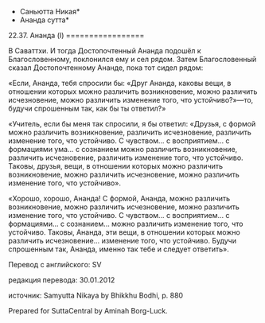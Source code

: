 * Саньютта Никая*
* Ананда сутта*

22\.37\. Ананда \(I\)
\=\=\=\=\=\=\=\=\=\=\=\=\=\=\=\=\=

В Саваттхи\. И тогда Достопочтенный Ананда подошёл к Благословенному, поклонился ему и сел рядом\. Затем Благословенный сказал Достопочтенному Ананде, пока тот сидел рядом:

«Если, Ананда, тебя спросили бы: «Друг Ананда, каковы вещи, в отношении которых можно различить возникновение, можно различить исчезновение, можно различить изменение того, что устойчиво?»—то, будучи спрошенным так, как бы ты ответил?»

«Учитель, если бы меня так спросили, я бы ответил: «Друзья, с формой можно различить возникновение, различить исчезновение, различить изменение того, что устойчиво\. С чувством… с восприятием… с формациями ума… с сознанием можно различить возникновение, различить исчезновение, различить изменение того, что устойчиво\. Таковы, друзья, вещи, в отношении которых можно различить возникновение, можно различить исчезновение, можно различить изменение того, что устойчиво»\.

«Хорошо, хорошо, Ананда\! С формой, Ананда, можно различить возникновение, можно различить исчезновение, можно различить изменение того, что устойчиво\. С чувством… с восприятием… с формациями… с сознанием… можно различить изменение того, что устойчиво\. Таковы, Ананда, эти вещи, в отношении которых можно различить исчезновение… изменение того, что устойчиво\. Будучи спрошенным так, Ананда, именно так тебе и следует ответить»\.

Перевод с английского: SV

редакция перевода: 30\.01\.2012

источник: Samyutta Nikaya by Bhikkhu Bodhi, p\. 880

Prepared for SuttaCentral by Aminah Borg\-Luck\.